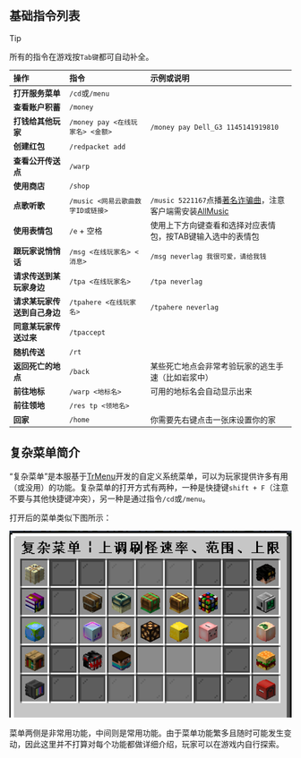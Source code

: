 ## 基础指令列表

> [!tip]
> 所有的指令在游戏按`Tab键`都可自动补全。

| 操作                         | 指令                | 示例或说明                                         |
| :--------------------------- | :------------------ | :------------------------------------------------- |
|**打开服务菜单**|`/cd`或`/menu`||
|**查看账户积蓄**|`/money`||
|**打钱给其他玩家**|`/money pay <在线玩家名> <金额>`|`/money pay Dell_G3 1145141919810`|
|**创建红包**|`/redpacket add`||
|**查看公开传送点**|`/warp`||
|**使用商店**|`/shop`||
|**点歌听歌**|`/music <网易云歌曲数字ID或链接>`|`/music 5221167`点播[著名诈骗曲](https://music.163.com/#/song?id=5221167)，注意客户端需安装[AllMusic](/allmusic)|
|**使用表情包**|`/e` + 空格|使用上下方向键查看和选择对应表情包，按TAB键输入选中的表情包|
|**跟玩家说悄悄话**|`/msg <在线玩家名> <消息>`|`/msg neverlag 我很可爱，请给我钱`|
| **请求传送到某玩家身边**     | `/tpa <在线玩家名>`     | `/tpa neverlag`                                    |
| **请求某玩家传送到自己身边** | `/tpahere <在线玩家名>` | `/tpahere neverlag`                                |
| **同意某玩家传送过来**       | `/tpaccept`         |                                                    |
| **随机传送**                 | `/rt`               | |
| **返回死亡的地点**           | `/back`             | 某些死亡地点会非常考验玩家的逃生手速（比如岩浆中） |
| **前往地标**                 | `/warp <地标名>`    | 可用的地标名会自动显示出来                         |
| **前往领地**                 | `/res tp <领地名>`  |                                                    |
| **回家**                     | `/home`             | 你需要先右键点击一张床设置你的家                   |

## 复杂菜单简介

“复杂菜单”是本服基于[TrMenu](https://trmenu.docs.insinuate.cn/)开发的自定义系统菜单，可以为玩家提供许多有用（或没用）的功能。复杂菜单的打开方式有两种，一种是快捷键`shift + F`（注意不要与其他快捷键冲突），另一种是通过指令`/cd`或`/menu`。

打开后的菜单类似下图所示：

![](pics/menu.png)

菜单两侧是非常用功能，中间则是常用功能。由于菜单功能繁多且随时可能发生变动，因此这里并不打算对每个功能都做详细介绍，玩家可以在游戏内自行探索。
